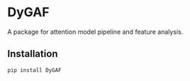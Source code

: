 # DyGAF

A package for attention model pipeline and feature analysis.

## Installation

```sh
pip install DyGAF